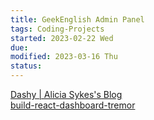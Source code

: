 ```yaml
---
title: GeekEnglish Admin Panel
tags: Coding-Projects
started: 2023-02-22 Wed
due:
modified: 2023-03-16 Thu
status:
---
```

[Dashy | Alicia Sykes's Blog](https://devolio.netlify.app/blog/dashy---a-self-hosted-home-lab-dashboard-)  
[build-react-dashboard-tremor](https://blog.logrocket.com/build-react-dashboard-tremor/)